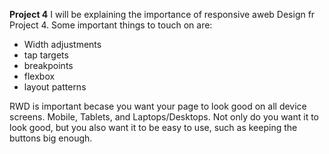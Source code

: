 **Project 4**
I will be explaining the importance of responsive aweb Design fr Project 4.
Some important things to touch on are:

- Width adjustments
- tap targets
- breakpoints
- flexbox
- layout patterns

RWD is important becase you want your page to look good on all device screens.
Mobile, Tablets, and Laptops/Desktops. Not only do you want it to look good, but you also want
it to be easy to use, such as keeping the buttons big enough. 
